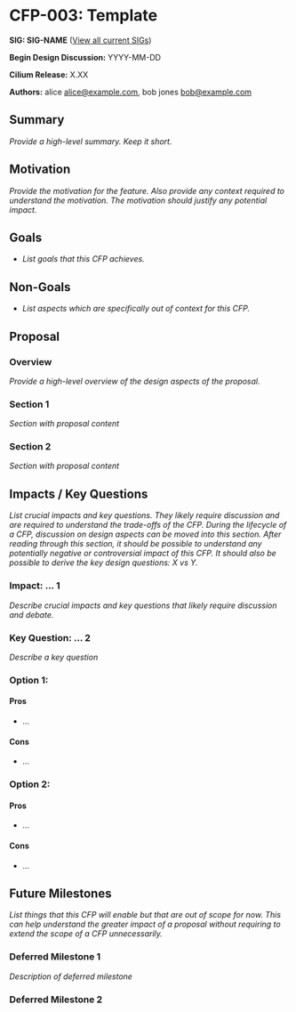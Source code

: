 # CFP-003: Template

**SIG: SIG-NAME** ([View all current SIGs](https://docs.cilium.io/en/stable/community/community/#all-sigs))

**Begin Design Discussion:** YYYY-MM-DD

**Cilium Release:** X.XX

**Authors:** alice <alice@example.com>, bob jones <bob@example.com>

## Summary

_Provide a high-level summary. Keep it short._

## Motivation

_Provide the motivation for the feature. Also provide any context required to understand the motivation. The motivation should justify any potential impact._

## Goals

* _List goals that this CFP achieves._

## Non-Goals

* _List aspects which are specifically out of context for this CFP._

## Proposal

### Overview

_Provide a high-level overview of the design aspects of the proposal._

### Section 1

_Section with proposal content_

### Section 2

_Section with proposal content_


## Impacts / Key Questions

_List crucial impacts and key questions. They likely require discussion and are required to understand the trade-offs of the CFP. During the lifecycle of a CFP, discussion on design aspects can be moved into this section. After reading through this section, it should be possible to understand any potentially negative or controversial impact of this CFP. It should also be possible to derive the key design questions: X vs Y._

### Impact: ... 1

_Describe crucial impacts and key questions that likely require discussion and debate._

### Key Question: ... 2

_Describe a key question_

### Option 1:

#### Pros

* ...

#### Cons

* ...

### Option 2:

#### Pros

* ...

#### Cons

* ...

## Future Milestones

_List things that this CFP will enable but that are out of scope for now. This can help understand the greater impact of a proposal without requiring to extend the scope of a CFP unnecessarily._

### Deferred Milestone 1

_Description of deferred milestone_

### Deferred Milestone 2
